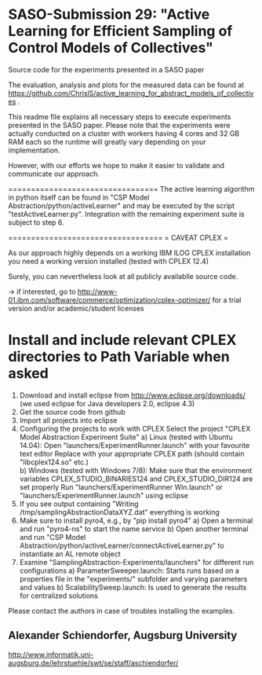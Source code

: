 # SASO-Submission 29: "Active Learning for Efficient Sampling of Control Models of Collectives"
Source code for the experiments presented in a SASO paper

The evaluation, analysis and plots for the measured data can be found 
at https://github.com/ChrislS/active_learning_for_abstract_models_of_collectives .


This readme file explains all necessary steps to execute
experiments presented in the SASO paper.
Please note that the experiments were actually conducted 
on a cluster with workers having 4 cores and 32 GB RAM each
so the runtime will greatly vary depending on your implementation.

However, with our efforts we hope to make it easier to validate and 
communicate our approach. 

=================================
The active learning algorithm in python itself can be found
in "CSP Model Abstraction/python/activeLearner" and may be executed
by the script "testActiveLearner.py". Integration with the remaining 
experiment suite is subject to step 6.

==================================
= CAVEAT CPLEX =

As our approach highly depends on 
a working IBM ILOG CPLEX installation
you need a working version installed (tested with CPLEX 12.4)

Surely, you can nevertheless look at
all publicly availablle source code. 

-> if interested, go to http://www-01.ibm.com/software/commerce/optimization/cplex-optimizer/
   for a trial version and/or academic/student licenses
   
   Install and include relevant CPLEX directories to Path Variable when asked
==================================

1. Download and install eclipse from http://www.eclipse.org/downloads/
   (we used eclipse for Java developers 2.0, eclipse 4.3)
2. Get the source code from github
3. Import all projects into eclipse
4. Configuring the projects to work with CPLEX
   Select the project "CPLEX Model Abstraction Experiment Suite"
   a) Linux (tested with Ubuntu 14.04): 
      Open "launchers/ExperimentRunner.launch" with your favourite text editor
      Replace
      <mapEntry key="LD_LIBRARY_PATH" value="/home/alexander/Programs/CPLEX/opl/bin/x86-64_sles10_4.1"/>
      with your appropriate CPLEX path (should contain "libcplex124.so" etc.)      
   b) Windows (tested with Windows 7/8):
      Make sure that the environment variables CPLEX_STUDIO_BINARIES124 and CPLEX_STUDIO_DIR124 are set properly
   Run "launchers/ExperimentRunner Win.launch" or "launchers/ExperimentRunner.launch" using eclipse
5. If you see output containing "Writing /tmp/samplingAbstractionDataXYZ.dat" everything is working
6. Make sure to install pyro4, e.g., by "pip install pyro4"
	a) Open a terminal and run "pyro4-ns" to start the name service
	b) Open another terminal and run "CSP Model Abstraction/python/activeLearner/connectActiveLearner.py" to instantiate an AL remote object
7. Examine "SamplingAbstraction-Experiments/launchers" for different run configurations
	a) ParameterSweeper.launch: Starts runs based on a properties file in the "experiments/" subfolder and varying parameters and values
	b) ScalabilitySweep.launch: Is used to generate the results for centralized solutions
	
Please contact the authors in case of troubles installing the examples.

Alexander Schiendorfer,
Augsburg University
----------------------------------

http://www.informatik.uni-augsburg.de/lehrstuehle/swt/se/staff/aschiendorfer/
